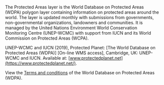 The Protected Areas layer is the World Database on Protected Areas (WDPA) polygon layer containing information on protected areas around the world. The layer is updated monthly with submissions from governments, non-governmental organizations, landowners and communities. It is managed by the United Nations Environment World Conservation Monitoring Centre (UNEP-WCMC) with support from IUCN and its World Commission on Protected Areas (WCPA).

UNEP-WCMC and IUCN (2019), Protected Planet: [The World Database on Protected Areas (WDPA)] [On-line WMS access], Cambridge, UK: UNEP-WCMC and IUCN. Available at: [www.protectedplanet.net](https://www.protectedplanet.net/).

View the [Terms and conditions](https://www.protectedplanet.net/c/terms-and-conditions) of the World Database on Protected Areas (WDPA).
